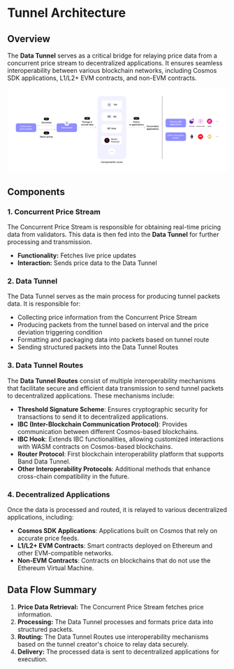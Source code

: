 # Tunnel Architecture

## Overview

The **Data Tunnel** serves as a critical bridge for relaying price data from a concurrent price stream to decentralized applications. It ensures seamless interoperability between various blockchain networks, including Cosmos SDK applications, L1/L2+ EVM contracts, and non-EVM contracts.

![Band Tunnel Architecture](../../static/img/band_tunnel_architecture.png)

## Components

### 1. **Concurrent Price Stream**

The Concurrent Price Stream is responsible for obtaining real-time pricing data from validators. This data is then fed into the **Data Tunnel** for further processing and transmission.

- **Functionality:** Fetches live price updates
- **Interaction:** Sends price data to the Data Tunnel

### 2. **Data Tunnel**

The Data Tunnel serves as the main process for producing tunnel packets data. It is responsible for:

- Collecting price information from the Concurrent Price Stream
- Producing packets from the tunnel based on interval and the price deviation triggering condition
- Formatting and packaging data into packets based on tunnel route
- Sending structured packets into the Data Tunnel Routes

### 3. **Data Tunnel Routes**

The **Data Tunnel Routes** consist of multiple interoperability mechanisms that facilitate secure and efficient data transmission to send tunnel packets to decentralized applications. These mechanisms include:

- **Threshold Signature Scheme**: Ensures cryptographic security for transactions to send it to decentralized applications.
- **IBC (Inter-Blockchain Communication Protocol)**: Provides communication between different Cosmos-based blockchains.
- **IBC Hook**: Extends IBC functionalities, allowing customized interactions with WASM contracts on Cosmos-based blockchains.
- **Router Protocol**: First blockchain interoperability platform that supports Band Data Tunnel.
- **Other Interoperability Protocols**: Additional methods that enhance cross-chain compatibility in the future.

### 4. **Decentralized Applications**

Once the data is processed and routed, it is relayed to various decentralized applications, including:

- **Cosmos SDK Applications**: Applications built on Cosmos that rely on accurate price feeds.
- **L1/L2+ EVM Contracts**: Smart contracts deployed on Ethereum and other EVM-compatible networks.
- **Non-EVM Contracts**: Contracts on blockchains that do not use the Ethereum Virtual Machine.

## Data Flow Summary

1. **Price Data Retrieval:** The Concurrent Price Stream fetches price information.
2. **Processing:** The Data Tunnel processes and formats price data into structured packets.
3. **Routing:** The Data Tunnel Routes use interoperability mechanisms based on the tunnel creator's choice to relay data securely.
4. **Delivery:** The processed data is sent to decentralized applications for execution.
